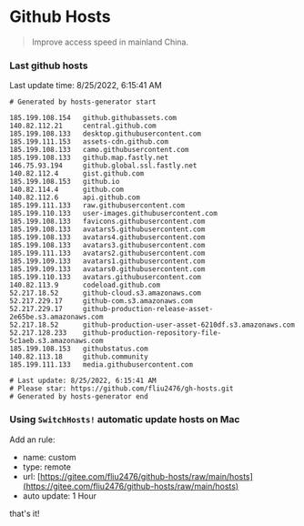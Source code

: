 # Github Hosts

> Improve access speed in mainland China.

### Last github hosts

Last update time: 8/25/2022, 6:15:41 AM

```base
# Generated by hosts-generator start 

185.199.108.154   github.githubassets.com
140.82.112.21     central.github.com
185.199.108.133   desktop.githubusercontent.com
185.199.111.153   assets-cdn.github.com
185.199.108.133   camo.githubusercontent.com
185.199.108.133   github.map.fastly.net
146.75.93.194     github.global.ssl.fastly.net
140.82.112.4      gist.github.com
185.199.108.153   github.io
140.82.114.4      github.com
140.82.112.6      api.github.com
185.199.111.133   raw.githubusercontent.com
185.199.110.133   user-images.githubusercontent.com
185.199.108.133   favicons.githubusercontent.com
185.199.108.133   avatars5.githubusercontent.com
185.199.108.133   avatars4.githubusercontent.com
185.199.108.133   avatars3.githubusercontent.com
185.199.111.133   avatars2.githubusercontent.com
185.199.109.133   avatars1.githubusercontent.com
185.199.109.133   avatars0.githubusercontent.com
185.199.110.133   avatars.githubusercontent.com
140.82.113.9      codeload.github.com
52.217.18.52      github-cloud.s3.amazonaws.com
52.217.229.17     github-com.s3.amazonaws.com
52.217.229.17     github-production-release-asset-2e65be.s3.amazonaws.com
52.217.18.52      github-production-user-asset-6210df.s3.amazonaws.com
52.217.128.233    github-production-repository-file-5c1aeb.s3.amazonaws.com
185.199.108.153   githubstatus.com
140.82.113.18     github.community
185.199.111.133   media.githubusercontent.com

# Last update: 8/25/2022, 6:15:41 AM
# Please star: https://github.com/fliu2476/gh-hosts.git
# Generated by hosts-generator end
```

### Using `SwitchHosts!` automatic update hosts on Mac
Add an rule:
- name: custom
- type: remote
- url: [https://gitee.com/fliu2476/github-hosts/raw/main/hosts](https://gitee.com/fliu2476/github-hosts/raw/main/hosts)
- auto update: 1 Hour

that's it!

